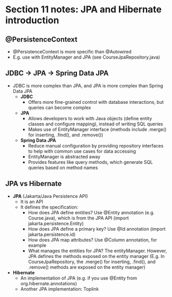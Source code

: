 # Section 11 notes: JPA and Hibernate introduction

## @PersistenceContext
- @PersistenceContext is more specific than @Autowired
- E.g. use with EntityManager and JPA (see CourseJpaRepository.java)

## JDBC -> JPA -> Spring Data JPA
- JDBC is more complex than JPA, and JPA is more complex than Spring Data JPA
  - **JDBC**
    - Offers more fine-grained control with database interactions, but queries can become complex
  - **JPA**
    - Allows developers to work with Java objects (define entity classes and configure mapping), instead of writing SQL queries
    - Makes use of EntityManager interface (methods include .merge() for inserting, .find(), and .remove())
  - **Spring Data JPA**
    - Reduce manual configuration by providing repository interfaces to help with common use cases for data accessing
    - EntityManager is abstracted away
    - Provides features like query methods, which generate SQL queries based on method names

## JPA vs Hibernate
- **JPA** (Jakarta/Java Persistence API)
  - It is an API
  - It defines the specification:
    - How does JPA define entities? Use @Entity annotation (e.g. Course.java), which is from the JPA API (import jakarta.persistence.Entity)
    - How does JPA define a primary key? Use @Id annotation (import jakarta.persistence.id)
    - How does JPA map attributes? Use @Column annotation, for example
    - What manages the entities for JPA? The entityManager. However, JPA defines the methods exposed on the entity manager (E.g. In CourseJpaRepository, the .merge() for inserting, .find(), and .remove() methods are exposed on the entity manager)
- **Hibernate**
  - An implementation of JPA (e.g. if you use @Entity from org.hibernate.annotations)
  - Another JPA implementation: Toplink